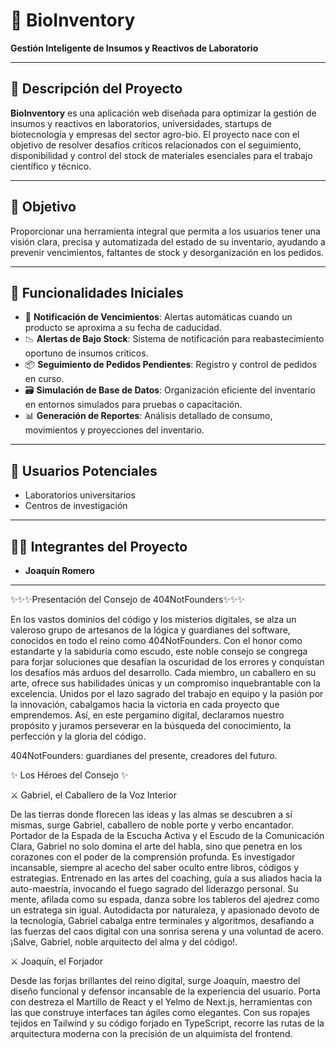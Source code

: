 # 🧪 BioInventory

**Gestión Inteligente de Insumos y Reactivos de Laboratorio**

---

## 📌 Descripción del Proyecto

**BioInventory** es una aplicación web diseñada para optimizar la gestión de insumos y reactivos en laboratorios, universidades, startups de biotecnología y empresas del sector agro-bio. El proyecto nace con el objetivo de resolver desafíos críticos relacionados con el seguimiento, disponibilidad y control del stock de materiales esenciales para el trabajo científico y técnico.

---

## 🎯 Objetivo

Proporcionar una herramienta integral que permita a los usuarios tener una visión clara, precisa y automatizada del estado de su inventario, ayudando a prevenir vencimientos, faltantes de stock y desorganización en los pedidos.

---

## 🧰 Funcionalidades Iniciales

- 📅 **Notificación de Vencimientos**: Alertas automáticas cuando un producto se aproxima a su fecha de caducidad.
- 📉 **Alertas de Bajo Stock**: Sistema de notificación para reabastecimiento oportuno de insumos críticos.
- 📦 **Seguimiento de Pedidos Pendientes**: Registro y control de pedidos en curso.
- 🗃️ **Simulación de Base de Datos**: Organización eficiente del inventario en entornos simulados para pruebas o capacitación.
- 📊 **Generación de Reportes**: Análisis detallado de consumo, movimientos y proyecciones del inventario.

---

## 👥 Usuarios Potenciales

- Laboratorios universitarios  
- Centros de investigación  

---

## 👨‍💻 Integrantes del Proyecto

- **Joaquín Romero**

---



✨✨✨Presentación del Consejo de 404NotFounders✨✨✨

En los vastos dominios del código y los misterios digitales, se alza un valeroso grupo de artesanos de la lógica y guardianes del software, conocidos en todo el reino como 404NotFounders.
Con el honor como estandarte y la sabiduría como escudo, este noble consejo se congrega para forjar soluciones que desafían la oscuridad de los errores y conquistan los desafíos más arduos del desarrollo.
Cada miembro, un caballero en su arte, ofrece sus habilidades únicas y un compromiso inquebrantable con la excelencia. Unidos por el lazo sagrado del trabajo en equipo y la pasión por la innovación, cabalgamos hacia la victoria en cada proyecto que emprendemos.
Así, en este pergamino digital, declaramos nuestro propósito y juramos perseverar en la búsqueda del conocimiento, la perfección y la gloria del código.

404NotFounders: guardianes del presente, creadores del futuro.

✨ Los Héroes del Consejo ✨

⚔️ Gabriel, el Caballero de la Voz Interior

De las tierras donde florecen las ideas y las almas se descubren a sí mismas, surge Gabriel, caballero de noble porte y verbo encantador.
Portador de la Espada de la Escucha Activa y el Escudo de la Comunicación Clara, Gabriel no solo domina el arte del habla, sino que penetra en los corazones con el poder de la comprensión profunda. Es investigador incansable, siempre al acecho del saber oculto entre libros, códigos y estrategias.
Entrenado en las artes del coaching, guía a sus aliados hacia la auto-maestría, invocando el fuego sagrado del liderazgo personal. Su mente, afilada como su espada, danza sobre los tableros del ajedrez como un estratega sin igual.
Autodidacta por naturaleza, y apasionado devoto de la tecnología, Gabriel cabalga entre terminales y algoritmos, desafiando a las fuerzas del caos digital con una sonrisa serena y una voluntad de acero.
¡Salve, Gabriel, noble arquitecto del alma y del código!.

⚔️ Joaquín, el Forjador 

Desde las forjas brillantes del reino digital, surge Joaquín, maestro del diseño funcional y defensor incansable de la experiencia del usuario. Porta con destreza el Martillo de React y el Yelmo de Next.js, herramientas con las que construye interfaces tan ágiles como elegantes. Con sus ropajes tejidos en Tailwind y su código forjado en TypeScript, recorre las rutas de la arquitectura moderna con la precisión de un alquimista del frontend.